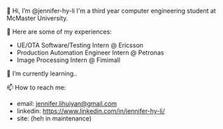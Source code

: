 👋 Hi, I’m @jennifer-hy-li I'm a third year computer engineering student at McMaster University.

🙂 Here are some of my experiences:
- UE/OTA Software/Testing Intern @ Ericsson
- Production Automation Engineer Intern @ Petronas
- Image Processing Intern @ Fimimall

🌱 I’m currently learning..


📫 How to reach me:
- email: jennifer.lihuiyan@gmail.com 
- linkedin: https://www.linkedin.com/in/jennifer-hy-li/
- site: (heh in maintenance)

<!---
jennifer-hy-li/jennifer-hy-li is a ✨ special ✨ repository because its `README.md` (this file) appears on your GitHub profile.
You can click the Preview link to take a look at your changes.
--->
